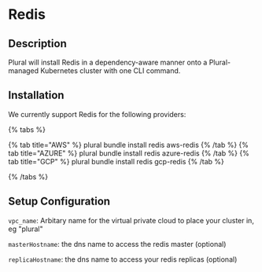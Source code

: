 
# Redis

## Description

Plural will install Redis in a dependency-aware manner onto a Plural-managed Kubernetes cluster with one CLI command.

## Installation

We currently support Redis for the following providers:

{% tabs %}

{% tab title="AWS" %}
plural bundle install redis aws-redis
{% /tab %}
{% tab title="AZURE" %}
plural bundle install redis azure-redis
{% /tab %}
{% tab title="GCP" %}
plural bundle install redis gcp-redis
{% /tab %}

{% /tabs %}

## Setup Configuration

`vpc_name`: Arbitary name for the virtual private cloud to place your cluster in, eg "plural"

`masterHostname`: the dns name to access the redis master (optional)

`replicaHostname`: the dns name to access your redis replicas (optional)


